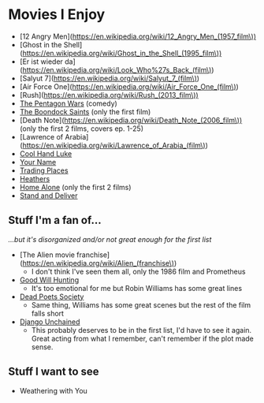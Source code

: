 
# Movies I Enjoy

 - [12 Angry Men](https://en.wikipedia.org/wiki/12_Angry_Men_(1957_film\))
 - [Ghost in the Shell](https://en.wikipedia.org/wiki/Ghost_in_the_Shell_(1995_film\))
 - [Er ist wieder da](https://en.wikipedia.org/wiki/Look_Who%27s_Back_(film\))
 - [Salyut 7](https://en.wikipedia.org/wiki/Salyut_7_(film\))
 - [Air Force One](https://en.wikipedia.org/wiki/Air_Force_One_(film\))
 - [Rush](https://en.wikipedia.org/wiki/Rush_(2013_film\))
 - [The Pentagon Wars](https://en.wikipedia.org/wiki/The_Pentagon_Wars) (comedy)
 - [The Boondock Saints](https://en.wikipedia.org/wiki/The_Boondock_Saints) (only the first film)
 - [Death Note](https://en.wikipedia.org/wiki/Death_Note_(2006_film\)) (only the first 2 films, covers ep. 1-25)
 - [Lawrence of Arabia](https://en.wikipedia.org/wiki/Lawrence_of_Arabia_(film\))
 - [Cool Hand Luke](https://en.wikipedia.org/wiki/Cool_Hand_Luke)
 - [Your Name](https://en.wikipedia.org/wiki/Your_Name)
 - [Trading Places](https://en.wikipedia.org/wiki/Trading_Places)
 - [Heathers](https://en.wikipedia.org/wiki/Heathers)
 - [Home Alone](https://en.wikipedia.org/wiki/Home_Alone) (only the first 2 films)
 - [Stand and Deliver](https://en.wikipedia.org/wiki/Stand_and_Deliver)


## Stuff I'm a fan of...

_...but it's disorganized and/or not great enough for the first list_

 - [The Alien movie franchise](https://en.wikipedia.org/wiki/Alien_(franchise\))
    - I don't think I've seen them all, only the 1986 film and Prometheus
 - [Good Will Hunting](https://en.wikipedia.org/wiki/Good_Will_Hunting)
    - It's too emotional for me but Robin Williams has some great lines
 - [Dead Poets Society](https://en.wikipedia.org/wiki/Dead_Poets_Society)
    - Same thing, Williams has some great scenes but the rest of the film falls short
 - [Django Unchained](https://en.wikipedia.org/wiki/Django_Unchained)
    - This probably deserves to be in the first list, I'd have to see it again.
      Great acting from what I remember, can't remember if the plot made sense.

## Stuff I want to see

 - Weathering with You



